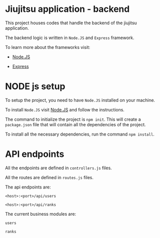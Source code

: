 # Jiujitsu application - backend 

This project houses codes that handle the backend of the jiujitsu application. 

The backend logic is written in `Node.JS` and `Express` framework.

To learn more about the frameworks visit: 

- [Node.JS](https://nodejs.org/en/about)

- [Express](https://expressjs.com/)

# NODE js setup

To setup the project, you need to have `Node.JS` installed on your machine.

To install `Node.JS` visit [Node.JS](https://nodejs.org/en/download) and follow the instructions.

The command to initialize the project is `npm init`. This will create a `package.json` file that will contain all the dependencies of the project.

To install all the necessary dependencies, run the command `npm install`.

# API endpoints

All the endpoints are defined in `controllers.js` files. 

All the routes are defined in `routes.js` files.

The api endpoints are:

`<host>:<port>/api/users`

`<host>:<port>/api/ranks`

The current business modules are: 

`users`

`ranks`